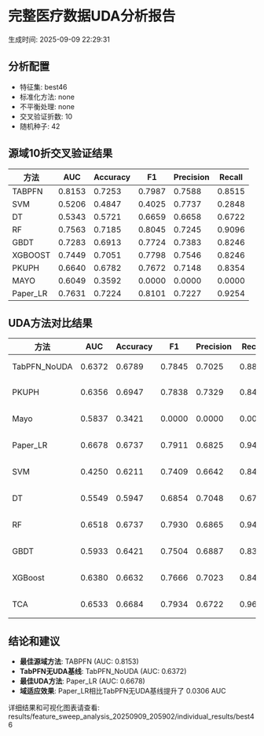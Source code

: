 # 完整医疗数据UDA分析报告

生成时间: 2025-09-09 22:29:31

## 分析配置

- 特征集: best46
- 标准化方法: none
- 不平衡处理: none
- 交叉验证折数: 10
- 随机种子: 42

## 源域10折交叉验证结果

| 方法 | AUC | Accuracy | F1 | Precision | Recall |
|------|-----|----------|----|-----------| -------|
| TABPFN | 0.8153 | 0.7253 | 0.7987 | 0.7588 | 0.8515 |
| SVM | 0.5206 | 0.4847 | 0.4025 | 0.7737 | 0.2848 |
| DT | 0.5343 | 0.5721 | 0.6659 | 0.6658 | 0.6722 |
| RF | 0.7563 | 0.7185 | 0.8045 | 0.7245 | 0.9096 |
| GBDT | 0.7283 | 0.6913 | 0.7724 | 0.7383 | 0.8246 |
| XGBOOST | 0.7449 | 0.7051 | 0.7798 | 0.7546 | 0.8246 |
| PKUPH | 0.6640 | 0.6782 | 0.7672 | 0.7148 | 0.8354 |
| MAYO | 0.6049 | 0.3592 | 0.0000 | 0.0000 | 0.0000 |
| Paper_LR | 0.7631 | 0.7224 | 0.8101 | 0.7227 | 0.9254 |

## UDA方法对比结果

| 方法 | AUC | Accuracy | F1 | Precision | Recall | 类型 |
|------|-----|----------|----|-----------| -------|------|
| TabPFN_NoUDA | 0.6372 | 0.6789 | 0.7845 | 0.7025 | 0.8880 | TabPFN基线 |
| PKUPH | 0.6356 | 0.6947 | 0.7838 | 0.7329 | 0.8474 | 传统基线 |
| Mayo | 0.5837 | 0.3421 | 0.0000 | 0.0000 | 0.0000 | 传统基线 |
| Paper_LR | 0.6678 | 0.6737 | 0.7911 | 0.6825 | 0.9429 | 传统基线 |
| SVM | 0.4250 | 0.6211 | 0.7409 | 0.6642 | 0.8474 | 机器学习基线 |
| DT | 0.5549 | 0.5947 | 0.6854 | 0.7048 | 0.6788 | 机器学习基线 |
| RF | 0.6518 | 0.6737 | 0.7930 | 0.6865 | 0.9429 | 机器学习基线 |
| GBDT | 0.5933 | 0.6421 | 0.7504 | 0.6887 | 0.8301 | 机器学习基线 |
| XGBoost | 0.6380 | 0.6632 | 0.7666 | 0.7023 | 0.8474 | 机器学习基线 |
| TCA | 0.6533 | 0.6684 | 0.7934 | 0.6722 | 0.9680 | UDA方法 |

## 结论和建议

- **最佳源域方法**: TABPFN (AUC: 0.8153)
- **TabPFN无UDA基线**: TabPFN_NoUDA (AUC: 0.6372)
- **最佳UDA方法**: Paper_LR (AUC: 0.6678)
- **域适应效果**: Paper_LR相比TabPFN无UDA基线提升了 0.0306 AUC

详细结果和可视化图表请查看: results/feature_sweep_analysis_20250909_205902/individual_results/best46